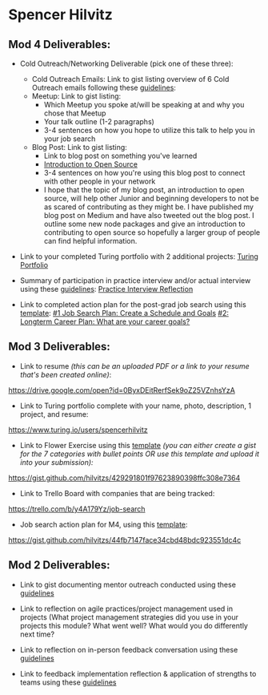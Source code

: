 # Spencer Hilvitz

## Mod 4 Deliverables:
* Cold Outreach/Networking Deliverable (pick one of these three):
    * Cold Outreach Emails: Link to gist listing overview of 6 Cold Outreach emails following these [guidelines](https://github.com/turingschool/career-development-curriculum/blob/master/module_four/cold_outreach_deliverable_guidelines.md):
    * Meetup: Link to gist listing: 
      * Which Meetup you spoke at/will be speaking at and why you chose that Meetup
      * Your talk outline (1-2 paragraphs)
      * 3-4 sentences on how you hope to utilize this talk to help you in your job search
    * Blog Post: Link to gist listing:
       * Link to blog post on something you've learned
       * [Introduction to Open Source](https://medium.com/@spencerhilvitz/introduction-to-open-source-ad51cb7ae5fa)
       * 3-4 sentences on how you're using this blog post to connect with other people in your network
       * I hope that the topic of my blog post, an introduction to open source, will help other Junior and beginning developers to not be as scared of contributing as they might be. I have published my blog post on Medium and have also tweeted out the blog post. I outline some new node packages and give an introduction to contributing to open source so hopefully a larger group of people can find helpful information. 
       
* Link to your completed Turing portfolio with 2 additional projects: 
[Turing Portfolio](https://www.turing.io/user/spencerhilvitz)
* Summary of participation in practice interview and/or actual interview using these [guidelines](https://github.com/turingschool/career-development-curriculum/blob/master/module_four/interview_practice_reflection_guidelines.md):
[Practice Interview Reflection](https://gist.github.com/hilvitzs/ba198fc37a0a3bf51d2af6931fc10498)
* Link to completed action plan for the post-grad job search using this [template](https://github.com/turingschool/career-development-curriculum/blob/master/module_four/post_grad_plan.md): 
[#1 Job Search Plan: Create a Schedule and Goals](https://gist.github.com/hilvitzs/5dc4b24bca80e2dce7d341d4ab4e49db)
[#2: Longterm Career Plan: What are your career goals?](https://gist.github.com/hilvitzs/67f29e840224bcdfa3a7d5459360bb7c)

## Mod 3 Deliverables:

* Link to resume *(this can be an uploaded PDF or a link to your resume that's been created online)*: 

https://drive.google.com/open?id=0ByxDEitRerfSek9oZ25VZnhsYzA

* Link to Turing portfolio complete with your name, photo, description, 1 project, and resume: 

https://www.turing.io/users/spencerhilvitz

* Link to Flower Exercise using this [template](https://github.com/turingschool/career-development-curriculum/blob/master/files/Career%20Unit%20-%20The%20Flower%20Diagram.pdf) *(you can either create a gist for the 7 categories with bullet points OR use this template and upload it into your submission):*

https://gist.github.com/hilvitzs/429291801f97623890398ffc308e7364

* Link to Trello Board with companies that are being tracked: 

https://trello.com/b/y4A179Yz/job-search

* Job search action plan for M4, using this [template](https://github.com/turingschool/career-development-curriculum/blob/master/module_three/mod_4_action_plan_template.md):

https://gist.github.com/hilvitzs/44fb7147face34cbd48bdc923551dc4c

## Mod 2 Deliverables:
* Link to gist documenting mentor outreach conducted using these [guidelines](https://github.com/turingschool/career-development-curriculum/blob/master/module_two/cold_outreach_i_guidelines.md)

<script src="https://gist.github.com/hilvitzs/b6f8236a7fe27efe2b83b0e1998d625a.js"></script>

* Link to reflection on agile practices/project management used in projects (What project management strategies did you use in your projects this module? What went well? What would you do differently next time?

  <script src="https://gist.github.com/hilvitzs/90face6065113683b860b54f3e5b536a.js"></script>

* Link to reflection on in-person feedback conversation using these [guidelines](https://github.com/turingschool/career-development-curriculum/blob/master/module_two/feedback_conversation_reflection_guidelines.md)

<script src="https://gist.github.com/hilvitzs/55ecbbea2b4966f0faeeaffadc1a0862.js"></script>

* Link to feedback implementation reflection & application of strengths to teams using these [guidelines](https://github.com/turingschool/career-development-curriculum/blob/master/module_two/feedback_implementation_strengths_reflection.md)

<script src="https://gist.github.com/hilvitzs/8310febab8655250a1442ea312282ba2.js"></script>
